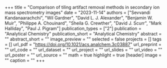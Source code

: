 +++
title = "Comparison of tiling artifact removal methods in secondary ion mass spectrometry images"
date = "2023-11-14"
authors = ["Sevvandi Kandanaarachchi", "Wil Gardner", "David L. J. Alexander", "Benjamin W. Muir", "Philippe A. Chouinard", "Sheila G. Crewther", "David J. Scurr", "Mark Halliday", "Paul J. Pigram"]
publication_types = ["2"]
publication = "Analytical Chemistry"
publication_short = "Analytical Chemistry"
abstract = ""
abstract_short = ""
image_preview = ""
selected = false
projects = []
tags = []
url_pdf = "https://doi.org/10.1021/acs.analchem.3c03887"
url_preprint = ""
url_code = ""
url_dataset = ""
url_project = ""
url_slides = ""
url_video = ""
url_poster = ""
url_source = ""
math = true
highlight = true
[header]
image = ""
caption = ""
+++
